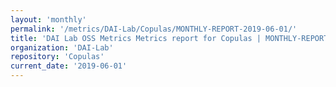 ```yaml
---
layout: 'monthly'
permalink: '/metrics/DAI-Lab/Copulas/MONTHLY-REPORT-2019-06-01/'
title: 'DAI Lab OSS Metrics Metrics report for Copulas | MONTHLY-REPORT-2019-06-01'
organization: 'DAI-Lab'
repository: 'Copulas'
current_date: '2019-06-01'
---
```


